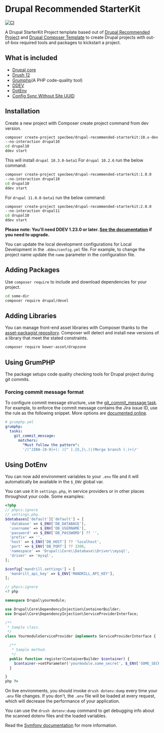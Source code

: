 # Drupal Recommended StarterKit

[![CI](https://github.com/SpecbeeLabs/drupal-recommended-starterkit/actions/workflows/ci.yml/badge.svg)](https://github.com/SpecbeeLabs/drupal-recommended-starterkit/actions/workflows/ci.yml)

A Drupal StarterKit Project template based out of [Drupal Recommended
Project](https://github.com/drupal/recommended-project/) and [Drupal Composer Template](https://github.com/drupal-composer/drupal-project/) to create Drupal projects with out-of-box required tools and packages to kickstart a project.

## What is included

- [Drupal core](https://www.drupal.org/project/drupal)
- [Drush 12](https://www.drush.org/12.x/)
- [Grumphp](https://packagist.org/packages/specbee/drupal-quality-checker)(A PHP code-quality tool)
- [DDEV](https://ddev.com/)
- [DotEnv](https://www.drupal.org/project/dotenv)
- [Config Sync Without Site UUID](https://www.drupal.org/project/config_sync_without_site_uuid)

## Installation

Create a new project with Composer create project command from dev version.

```bash
composer create-project specbee/drupal-recommended-starterkit:10.x-dev
--no-interaction drupal10
cd drupal10
ddev start
```

This will install `drupal 10.3.0-beta1`
For `drupal 10.2.6` run the below command:

```bash
composer create-project specbee/drupal-recommended-starterkit:1.0.0
--no-interaction drupal10
cd drupal10
ddev start
```

For `drupal 11.0.0-beta1` run the below command:

```bash
composer create-project specbee/drupal-recommended-starterkit:2.0.0
--no-interaction drupal11
cd drupal10
ddev start
```

**Please note: You'll need DDEV 1.23.0 or later. [See the documentation](https://ddev.readthedocs.io/en/stable/users/install/ddev-upgrade/) if you need to upgrade.**

You can update the local development configurations for Local Development in the
`.ddev/config.yml` file. For example, to change the project name update the
`name` parameter in the configuration file.

## Adding Packages

Use `composer require` to include and download dependencies for your project.

```bash
cd some-dir
composer require drupal/devel
```

## Adding Libraries

You can manage front-end asset libraries with Composer thanks to the
[asset-packagist repository](https://asset-packagist.org/). Composer will detect
and install new versions of a library that meet the stated constraints.

```bash
composer require bower-asset/dropzone
```

## Using GrumPHP

The package setups code quality checking tools for Drupal project during git
commits.

### Forcing commit message format

To configure commit message structure, use the
[git_commit_message task](https://github.com/phpro/grumphp/blob/master/doc/tasks/git_commit_message.md).
For example, to enforce the commit message contains the Jira issue ID, use the
rule as the following snippet. More options are
[documented online](https://github.com/phpro/grumphp/blob/master/doc/tasks/git_commit_message.md).

```yaml
# grumphp.yml
grumphp:
  tasks:
    git_commit_message:
      matchers:
        "Must follow the pattern":
        '/(^JIRA-[0-9]+(: )[^ ].{5,}\.)|(Merge branch (.)+)/'
```

## Using DotEnv

You can now add environment variables to your `.env` file and it will
automatically be available in the `$_ENV` global var.

You can use it in `settings.php`, in service providers or in other places
throughout your code. Some examples:

```php
<?php
// phpcs:ignore
// settings.php.
$databases['default']['default'] = [
  'database' => $_ENV['DB_DATABASE'],
  'username' => $_ENV['DB_USERNAME'],
  'password' => $_ENV['DB_PASSWORD'] ?? '',
  'prefix' => '',
  'host' => $_ENV['DB_HOST'] ?? 'localhost',
  'port' => $_ENV['DB_PORT'] ?? 3306,
  'namespace' => 'Drupal\\Core\\Database\\Driver\\mysql',
  'driver' => 'mysql',
];

$config['mandrill.settings'] = [
  'mandrill_api_key' => $_ENV['MANDRILL_API_KEY'],
];
```

```php
// phpcs:ignore
<? php

namespace Drupal\yourmodule;

use Drupal\Core\DependencyInjection\ContainerBuilder;
use Drupal\Core\DependencyInjection\ServiceProviderInterface;

/**
 * Sample class.
 */
class YourmoduleServiceProvider implements ServiceProviderInterface {

  /**
   * Sample method.
   */
  public function register(ContainerBuilder $container) {
    $container->setParameter('yourmodule.some_secret', $_ENV['SOME_SECRET']);
  }

}
php ?>
```

On live environments, you should invoke `drush dotenv:dump` every time your
`.env` file changes. If you don't, the `.env` file will be loaded at every
request, which will decrease the performance of your application.

You can use the `drush dotenv:dump` command to get debugging info about the
scanned dotenv files and the loaded variables.

Read the [Symfony documentation](https://symfony.com/doc/current/configuration.html#configuring-environment-variables-in-env-files) for more information.
